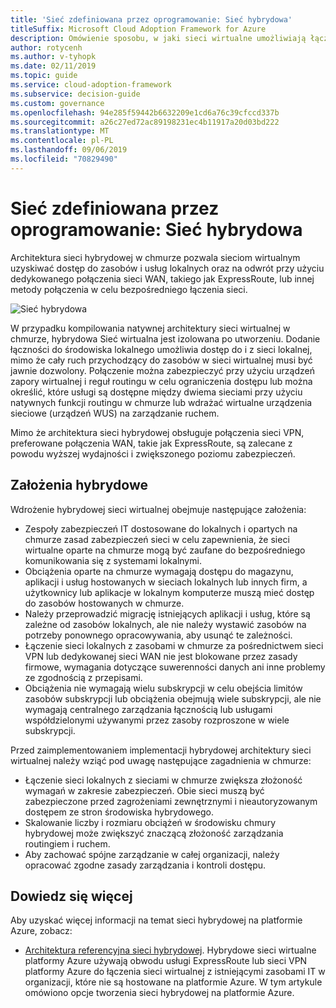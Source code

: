 ```yaml
---
title: 'Sieć zdefiniowana przez oprogramowanie: Sieć hybrydowa'
titleSuffix: Microsoft Cloud Adoption Framework for Azure
description: Omówienie sposobu, w jaki sieci wirtualne umożliwiają łączenie sieci wirtualnych w chmurze z zasobami lokalnymi.
author: rotycenh
ms.author: v-tyhopk
ms.date: 02/11/2019
ms.topic: guide
ms.service: cloud-adoption-framework
ms.subservice: decision-guide
ms.custom: governance
ms.openlocfilehash: 94e285f59442b6632209e1cd6a76c39cfccd337b
ms.sourcegitcommit: a26c27ed72ac89198231ec4b11917a20d03bd222
ms.translationtype: MT
ms.contentlocale: pl-PL
ms.lasthandoff: 09/06/2019
ms.locfileid: "70829490"
---
```

# <a name="software-defined-networking-hybrid-network"></a>Sieć zdefiniowana przez oprogramowanie: Sieć hybrydowa

Architektura sieci hybrydowej w chmurze pozwala sieciom wirtualnym uzyskiwać dostęp do zasobów i usług lokalnych oraz na odwrót przy użyciu dedykowanego połączenia sieci WAN, takiego jak ExpressRoute, lub innej metody połączenia w celu bezpośredniego łączenia sieci.

![Sieć hybrydowa](https://docs.microsoft.com/azure/architecture/reference-architectures/hybrid-networking/images/expressroute.png)

W przypadku kompilowania natywnej architektury sieci wirtualnej w chmurze, hybrydowa Sieć wirtualna jest izolowana po utworzeniu. Dodanie łączności do środowiska lokalnego umożliwia dostęp do i z sieci lokalnej, mimo że cały ruch przychodzący do zasobów w sieci wirtualnej musi być jawnie dozwolony. Połączenie można zabezpieczyć przy użyciu urządzeń zapory wirtualnej i reguł routingu w celu ograniczenia dostępu lub można określić, które usługi są dostępne między dwiema sieciami przy użyciu natywnych funkcji routingu w chmurze lub wdrażać wirtualne urządzenia sieciowe (urządzeń WUS) na zarządzanie ruchem.

Mimo że architektura sieci hybrydowej obsługuje połączenia sieci VPN, preferowane połączenia WAN, takie jak ExpressRoute, są zalecane z powodu wyższej wydajności i zwiększonego poziomu zabezpieczeń.

## <a name="hybrid-assumptions"></a>Założenia hybrydowe

Wdrożenie hybrydowej sieci wirtualnej obejmuje następujące założenia:

- Zespoły zabezpieczeń IT dostosowane do lokalnych i opartych na chmurze zasad zabezpieczeń sieci w celu zapewnienia, że sieci wirtualne oparte na chmurze mogą być zaufane do bezpośredniego komunikowania się z systemami lokalnymi.
- Obciążenia oparte na chmurze wymagają dostępu do magazynu, aplikacji i usług hostowanych w sieciach lokalnych lub innych firm, a użytkownicy lub aplikacje w lokalnym komputerze muszą mieć dostęp do zasobów hostowanych w chmurze.
- Należy przeprowadzić migrację istniejących aplikacji i usług, które są zależne od zasobów lokalnych, ale nie należy wystawić zasobów na potrzeby ponownego opracowywania, aby usunąć te zależności.
- Łączenie sieci lokalnych z zasobami w chmurze za pośrednictwem sieci VPN lub dedykowanej sieci WAN nie jest blokowane przez zasady firmowe, wymagania dotyczące suwerenności danych ani inne problemy ze zgodnością z przepisami.
- Obciążenia nie wymagają wielu subskrypcji w celu obejścia limitów zasobów subskrypcji lub obciążenia obejmują wiele subskrypcji, ale nie wymagają centralnego zarządzania łącznością lub usługami współdzielonymi używanymi przez zasoby rozproszone w wiele subskrypcji.

Przed zaimplementowaniem implementacji hybrydowej architektury sieci wirtualnej należy wziąć pod uwagę następujące zagadnienia w chmurze:

- Łączenie sieci lokalnych z sieciami w chmurze zwiększa złożoność wymagań w zakresie zabezpieczeń. Obie sieci muszą być zabezpieczone przed zagrożeniami zewnętrznymi i nieautoryzowanym dostępem ze stron środowiska hybrydowego.
- Skalowanie liczby i rozmiaru obciążeń w środowisku chmury hybrydowej może zwiększyć znaczącą złożoność zarządzania routingiem i ruchem.
- Aby zachować spójne zarządzanie w całej organizacji, należy opracować zgodne zasady zarządzania i kontroli dostępu.

## <a name="learn-more"></a>Dowiedz się więcej

Aby uzyskać więcej informacji na temat sieci hybrydowej na platformie Azure, zobacz:

- [Architektura referencyjna sieci hybrydowej](https://docs.microsoft.com/azure/architecture/reference-architectures/hybrid-networking/expressroute). Hybrydowe sieci wirtualne platformy Azure używają obwodu usługi ExpressRoute lub sieci VPN platformy Azure do łączenia sieci wirtualnej z istniejącymi zasobami IT w organizacji, które nie są hostowane na platformie Azure. W tym artykule omówiono opcje tworzenia sieci hybrydowej na platformie Azure.
